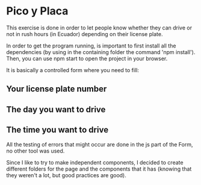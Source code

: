 # Pico y Placa

This exercise is done in order to let people know whether they can drive or not in rush hours (in Ecuador) depending on their license plate.

In order to get the program running, is important to first install all the dependencies (by using in the containing folder the command 'npm install'). Then, you can use npm start to open the project in your browser.

It is basically a controlled form where you need to fill:
  ## Your license plate number
  ## The day you want to drive
  ## The time you want to drive

All the testing of errors that might occur are done in the js part of the Form, no other tool was used.

Since I like to try to make independent components, I decided to create different folders for the page and the components that it has (knowing that they weren't a lot, but good practices are good).